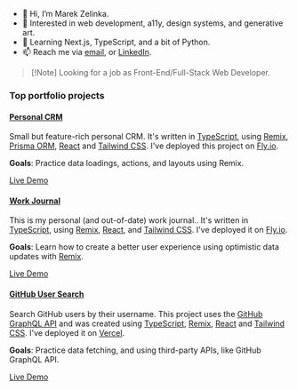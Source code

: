 - 👋 Hi, I’m Marek Zelinka.
- 👀 Interested in web development, a11y, design systems, and generative art.
- 🌱 Learning Next.js, TypeScript, and a bit of Python.
- 📫 Reach me via [email](mailto:mzelinka17@gmail.com), or [LinkedIn](https://www.linkedin.com/in/marekzelinka/).

>  [!Note]
> Looking for a job as Front-End/Full-Stack Web Developer.

### Top portfolio projects

#### [Personal CRM](https://github.com/marekzelinka/personal-crm)

Small but feature-rich personal CRM. It's written in [TypeScript](https://www.typescriptlang.org/), using [Remix](https://remix.run/), [Prisma ORM](https://www.prisma.io/), [React](https://react.dev/) and [Tailwind CSS](https://tailwindcss.com/). I've deployed this project on [Fly.io](https://fly.io/).

**Goals**: Practice data loadings, actions, and layouts using Remix.

[Live Demo](https://personal-crm.fly.dev/)

#### [Work Journal](https://github.com/marekzelinka/work-journal)

This is my personal (and out-of-date) work journal.. It's written in [TypeScript](https://www.typescriptlang.org/), using [Remix](https://remix.run/), [React](https://react.dev/), and [Tailwind CSS](https://tailwindcss.com/). I've deployed it on [Fly.io](https://fly.io/).

**Goals**: Learn how to create a better user experience using optimistic data updates with [Remix](https://remix.run/docs/en/main/discussion/pending-ui#pending-and-optimistic-ui).

[Live Demo](https://work-journal-crimson-leaf-7903.fly.dev/)

#### [GitHub User Search](https://github.com/marekzelinka/github-user-search)

Search GitHub users by their username. This project uses the [GitHub GraphQL API](https://docs.github.com/en/graphql) and was created using [TypeScript](https://www.typescriptlang.org/), [Remix](https://remix.run/), [React](https://react.dev/) and [Tailwind CSS](https://tailwindcss.com/). I've deployed it on [Vercel](https://vercel.com/).

**Goals**: Practice data fetching, and using third-party APIs, like GitHub GraphQL API.

[Live Demo](https://github-user-search-zeta-rouge.vercel.app/)

